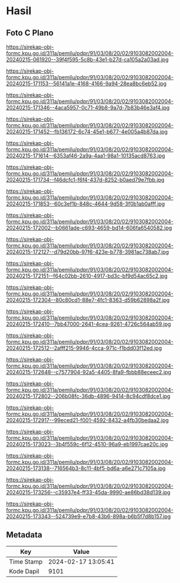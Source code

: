 # Hasil

## Foto C Plano

https://sirekap-obj-formc.kpu.go.id/311a/pemilu/pdpr/91/03/08/20/02/9103082002004-20240215-061920--39f4f595-5c8b-43e1-b27d-ca105a2a03ad.jpg

https://sirekap-obj-formc.kpu.go.id/311a/pemilu/pdpr/91/03/08/20/02/9103082002004-20240215-171153--56141a1e-4168-4166-9a94-28ea8bc6eb52.jpg

https://sirekap-obj-formc.kpu.go.id/311a/pemilu/pdpr/91/03/08/20/02/9103082002004-20240215-171346--4aca5957-0c71-49b8-9a7d-7b83b46e3af4.jpg

https://sirekap-obj-formc.kpu.go.id/311a/pemilu/pdpr/91/03/08/20/02/9103082002004-20240215-171452--fb136172-6c74-45e1-b677-4e005a4b87da.jpg

https://sirekap-obj-formc.kpu.go.id/311a/pemilu/pdpr/91/03/08/20/02/9103082002004-20240215-171614--6353af46-2a9a-4aa1-98a1-10135acd8763.jpg

https://sirekap-obj-formc.kpu.go.id/311a/pemilu/pdpr/91/03/08/20/02/9103082002004-20240215-171734--f46dcfc1-f6f4-437d-8252-b0aed79e7fbb.jpg

https://sirekap-obj-formc.kpu.go.id/311a/pemilu/pdpr/91/03/08/20/02/9103082002004-20240215-171853--60c3ef1b-848c-4644-9d58-3f0b1ab0afff.jpg

https://sirekap-obj-formc.kpu.go.id/311a/pemilu/pdpr/91/03/08/20/02/9103082002004-20240215-172002--b0661ade-c693-4659-bd14-606fa6540582.jpg

https://sirekap-obj-formc.kpu.go.id/311a/pemilu/pdpr/91/03/08/20/02/9103082002004-20240215-172127--d79d20bb-97f6-423e-b778-3981ac738ab7.jpg

https://sirekap-obj-formc.kpu.go.id/311a/pemilu/pdpr/91/03/08/20/02/9103082002004-20240215-172151--f64c02bb-2610-4917-bd3c-bf9d54ac65c2.jpg

https://sirekap-obj-formc.kpu.go.id/311a/pemilu/pdpr/91/03/08/20/02/9103082002004-20240215-172304--80c80cd1-88e7-4fc1-8363-d59b62898a2f.jpg

https://sirekap-obj-formc.kpu.go.id/311a/pemilu/pdpr/91/03/08/20/02/9103082002004-20240215-172410--7bb47000-2641-4cea-9261-4726c564ab59.jpg

https://sirekap-obj-formc.kpu.go.id/311a/pemilu/pdpr/91/03/08/20/02/9103082002004-20240215-172512--2afff215-9946-4cca-971c-f1bdd03f12ed.jpg

https://sirekap-obj-formc.kpu.go.id/311a/pemilu/pdpr/91/03/08/20/02/9103082002004-20240215-172648--c7577904-92a5-4405-8fa9-fbbb88eceec2.jpg

https://sirekap-obj-formc.kpu.go.id/311a/pemilu/pdpr/91/03/08/20/02/9103082002004-20240215-172802--206b08fc-36db-4896-9414-8c94cdf8dce1.jpg

https://sirekap-obj-formc.kpu.go.id/311a/pemilu/pdpr/91/03/08/20/02/9103082002004-20240215-172917--99eced21-f001-4592-8432-a4fb30bedaa2.jpg

https://sirekap-obj-formc.kpu.go.id/311a/pemilu/pdpr/91/03/08/20/02/9103082002004-20240215-173023--3b4f559c-6f12-4510-96a9-eb1997cae20c.jpg

https://sirekap-obj-formc.kpu.go.id/311a/pemilu/pdpr/91/03/08/20/02/9103082002004-20240215-173138--716564b3-8c11-4bf5-bd6a-a6e271c7105a.jpg

https://sirekap-obj-formc.kpu.go.id/311a/pemilu/pdpr/91/03/08/20/02/9103082002004-20240215-173256--c35937e4-ff33-45da-9990-ae86bd38d139.jpg

https://sirekap-obj-formc.kpu.go.id/311a/pemilu/pdpr/91/03/08/20/02/9103082002004-20240215-173343--524739e9-e7b8-43b6-898a-b6b5f7d8b157.jpg


## Metadata

| Key        | Value               |
| ---------- | ------------------- |
| Time Stamp | 2024-02-17 13:05:41 |
| Kode Dapil | 9101                |



